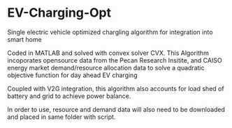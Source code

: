 # EV-Charging-Opt
Single electric vehicle optimized chargling algorithm for integration into smart home

Coded in MATLAB and solved with convex solver CVX. This Algorithm incoporates opensource data from the Pecan Research Insitite, and CAISO energy market demand/resource allocation data to solve a quadratic objective function for day ahead EV charging

Coupled with V2G integration, this algorithm also accounts for load shed of battery and grid to achieve power balance.

In order to use, resource and demand data will also need to be downloaded and placed in same folder with script. 
